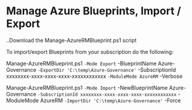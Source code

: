 # Manage Azure Blueprints, Import / Export

..Download the Manage-AzureRMBlueprint.ps1 script

To import/export Blueprints from your subscription do the following:

Manage-AzureRMBlueprint.ps1 `
    -Mode Export `
    -BlueprintName Azure-Governance `
    -ExportDir 'C:\temp\Azure-Governance' `
    -SubscriptionId xxxxxxxx-xxxx-xxxx-xxxx-xxxxxxxxxxxx `
    -ModuleMode AzureRM `
    -Verbose

Manage-AzureRMBlueprint.ps1 `
    -Mode Import `
    -NewBlueprintName Azure-Governance `
    -SubscriptionId xxxxxxxx-xxxx-xxxx-xxxx-xxxxxxxxxxxx `
    -ModuleMode AzureRM `
    -ImportDir 'C:\temp\Azure-Governance' `
    -Force
